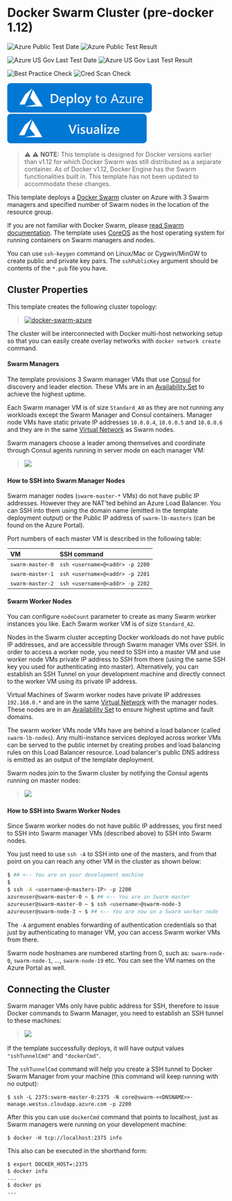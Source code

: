 # Docker Swarm Cluster (pre-docker 1.12)

![Azure Public Test Date](https://azurequickstartsservice.blob.core.windows.net/badges/docker-swarm-cluster/PublicLastTestDate.svg)
![Azure Public Test Result](https://azurequickstartsservice.blob.core.windows.net/badges/docker-swarm-cluster/PublicDeployment.svg)

![Azure US Gov Last Test Date](https://azurequickstartsservice.blob.core.windows.net/badges/docker-swarm-cluster/FairfaxLastTestDate.svg)
![Azure US Gov Last Test Result](https://azurequickstartsservice.blob.core.windows.net/badges/docker-swarm-cluster/FairfaxDeployment.svg)

![Best Practice Check](https://azurequickstartsservice.blob.core.windows.net/badges/docker-swarm-cluster/BestPracticeResult.svg)
![Cred Scan Check](https://azurequickstartsservice.blob.core.windows.net/badges/docker-swarm-cluster/CredScanResult.svg)

[![Deploy To Azure](https://raw.githubusercontent.com/Azure/azure-quickstart-templates/master/1-CONTRIBUTION-GUIDE/images/deploytoazure.svg?sanitize=true)]("https://portal.azure.com/#create/Microsoft.Template/uri/https%3A%2F%2Fraw.githubusercontent.com%2FAzure%2Fazure-quickstart-templates%2Fmaster%2Fdocker-swarm-cluster%2Fazuredeploy.json")
[![Visualize](https://raw.githubusercontent.com/Azure/azure-quickstart-templates/master/1-CONTRIBUTION-GUIDE/images/visualizebutton.svg?sanitize=true)]("http://armviz.io/#/?load=https%3A%2F%2Fraw.githubusercontent.com%2FAzure%2Fazure-quickstart-templates%2Fmaster%2Fdocker-swarm-cluster%2Fazuredeploy.json")

> :warning: :warning: **NOTE:** This template is designed for Docker versions
> earlier than v1.12 for which Docker Swarm was still distributed as a separate
> container. As of Docker v1.12, Docker Engine has the Swarm functionalities
> built in. This template has not been updated to accommodate these changes.

This template deploys a [Docker Swarm](http://docs.docker.com/swarm) cluster on
Azure with 3 Swarm managers and specified number of Swarm nodes in the location
of the resource group.

If you are not familiar with Docker Swarm, please
[read Swarm documentation](http://docs.docker.com/swarm). The template uses
[CoreOS](https://coreos.com) as the host operating system for running containers
on Swarm managers and nodes.

You can use `ssh-keygen` command on Linux/Mac or Cygwin/MinGW to create public
and private key pairs. The `sshPublicKey` argument should be contents of the
`*.pub` file you have.

## Cluster Properties

This template creates the following cluster topology:

> [![docker-swarm-azure](img/cluster-network.png)](img/cluster-network.png)

The cluster will be interconnected with Docker multi-host networking setup so
that you can easily create overlay networks with `docker network create`
command.

#### Swarm Managers

The template provisions 3 Swarm manager VMs that use
[Consul](https://consul.io/) for discovery and leader election. These VMs are in
an [Availability Set][av-set] to achieve the highest uptime.

Each Swarm manager VM is of size `Standard_A0` as they are not running any
workloads except the Swarm Manager and Consul containers. Manager node VMs have
static private IP addresses `10.0.0.4`, `10.0.0.5` and `10.0.0.6` and they are
in the same [Virtual Network][az-vnet] as Swarm nodes.

Swarm managers choose a leader among themselves and coordinate through Consul
agents running in server mode on each manager VM:

> [![](img/cluster-leader-election.png)](img/cluster-leader-election.png)

#### How to SSH into Swarm Manager Nodes

Swarm manager nodes (`swarm-master-*` VMs) do not have public IP addresses.
However they are NAT'ted behind an Azure Load Balancer. You can SSH into them
using the domain name (emitted in the template deployment output) or the Public
IP address of `swarm-lb-masters` (can be found on the Azure Portal).

Port numbers of each master VM is described in the following table:

| VM               | SSH command                     |
| :--------------- | :------------------------------ |
| `swarm-master-0` | `ssh <username>@<addr> -p 2200` |
| `swarm-master-1` | `ssh <username>@<addr> -p 2201` |
| `swarm-master-2` | `ssh <username>@<addr> -p 2202` |

#### Swarm Worker Nodes

You can configure `nodeCount` parameter to create as many Swarm worker instances
you like. Each Swarm worker VM is of size `Standard_A2`.

Nodes in the Swarm cluster accepting Docker workloads do not have public IP
addresses, and are accessible through Swarm manager VMs over SSH. In order to
access a worker node, you need to SSH into a master VM and use worker node VMs
private IP address to SSH from there (using the same SSH key you used for
authenticating into master). Alternatively, you can establish an SSH Tunnel on
your development machine and directly connect to the worker VM using its private
IP address.

Virtual Machines of Swarm worker nodes have private IP addresses `192.168.0.*`
and are in the same [Virtual Network][az-vnet] with the manager nodes. These
nodes are in an [Availability Set][av-set] to ensure highest uptime and fault
domains.

The swarm worker VMs node VMs have are behind a load balancer (called
`swarm-lb-nodes`). Any multi-instance services deployed across worker VMs can be
served to the public internet by creating probes and load balancing rules on
this Load Balancer resource. Load balancer's public DNS address is emitted as an
output of the template deployment.

Swarm nodes join to the Swarm cluster by notifying the Consul agents running on
master nodes:

> [![](img/cluster-node-discovery.png)](img/cluster-node-discovery.png)

#### How to SSH into Swarm Worker Nodes

Since Swarm worker nodes do not have public IP addresses, you first need to SSH
into Swarm manager VMs (described above) to SSH into Swarm nodes.

You just need to use `ssh -A` to SSH into one of the masters, and from that
point on you can reach any other VM in the cluster as shown below:

```sh
$ ## <-- You are on your development machine
$
$ ssh -A <username>@<masters-IP> -p 2200
azureuser@swarm-master-0 ~ $ ## <-- You are on Swarm master
azureuser@swarm-master-0 ~ $ ssh <username>@swarm-node-3
azureuser@swarm-node-3 ~ $ ## <-- You are now on a Swarm worker node
```

The `-A` argument enables forwarding of authentication credentials so that just
by authenticating to manager VM, you can access Swarm worker VMs from there.

Swarm node hostnames are numbered starting from 0, such as: `swarm-node-0`,
`swarm-node-1`, ..., `swarm-node-19` etc. You can see the VM names on the Azure
Portal as well.

## Connecting the Cluster

Swarm manager VMs only have public address for SSH, therefore to issue Docker
commands to Swarm Manager, you need to establish an SSH tunnel to these
machines:

> [![](img/cluster-management.png)](img/cluster-management.png)

If the template successfully deploys, it will have output values
`"sshTunnelCmd"` and `"dockerCmd"`.

The `sshTunnelCmd` command will help you create a SSH tunnel to Docker Swarm
Manager from your machine (this command will keep running with no output):

    $ ssh -L 2375:swarm-master-0:2375 -N core@swarm-<<DNSNAME>>-manage.westus.cloudapp.azure.com -p 2200

After this you can use `dockerCmd` command that points to localhost, just as
Swarm managers were running on your development machine:

    $ docker -H tcp://localhost:2375 info

This also can be executed in the shorthand form:

    $ export DOCKER_HOST=:2375
    $ docker info
    ...
    $ docker ps
    ...

[av-set]:
  https://azure.microsoft.com/en-us/documentation/articles/virtual-machines-manage-availability/
[az-lb]:
  https://azure.microsoft.com/en-us/documentation/articles/load-balancer-overview/
[az-vnet]:
  http://azure.microsoft.com/en-us/documentation/services/virtual-network/
